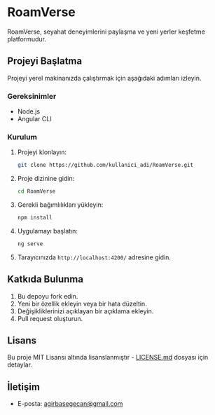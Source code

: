 # RoamVerse

RoamVerse, seyahat deneyimlerini paylaşma ve yeni yerler keşfetme platformudur.

## Projeyi Başlatma

Projeyi yerel makinanızda çalıştırmak için aşağıdaki adımları izleyin.

### Gereksinimler

- Node.js
- Angular CLI

### Kurulum

1. Projeyi klonlayın:

    ```bash
    git clone https://github.com/kullanici_adi/RoamVerse.git
    ```

2. Proje dizinine gidin:

    ```bash
    cd RoamVerse
    ```

3. Gerekli bağımlılıkları yükleyin:

    ```bash
    npm install
    ```

4. Uygulamayı başlatın:

    ```bash
    ng serve
    ```

5. Tarayıcınızda `http://localhost:4200/` adresine gidin.

## Katkıda Bulunma

1. Bu depoyu fork edin.
2. Yeni bir özellik ekleyin veya bir hata düzeltin.
3. Değişikliklerinizi açıklayan bir açıklama ekleyin.
4. Pull request oluşturun.

## Lisans

Bu proje MIT Lisansı altında lisanslanmıştır - [LICENSE.md](LICENSE.md) dosyası için detaylar.

## İletişim

- E-posta: agirbasegecan@gmail.com

